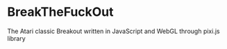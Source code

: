 # BreakTheFuckOut
The Atari classic Breakout written in JavaScript and WebGL through pixi.js library
